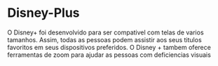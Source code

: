 # Disney-Plus
O Disney+ foi desenvolvido para ser compativel com telas de varios tamanhos. Assim, todas as pessoas podem assistir aos seus titulos favoritos em seus dispositivos preferidos. O Disney + tambem oferece ferramentas de zoom para ajudar as pessoas com deficiencias visuais
